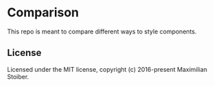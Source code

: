 # Comparison

This repo is meant to compare different ways to style components.

## License

Licensed under the MIT license, copyright (c) 2016-present Maximilian Stoiber.
